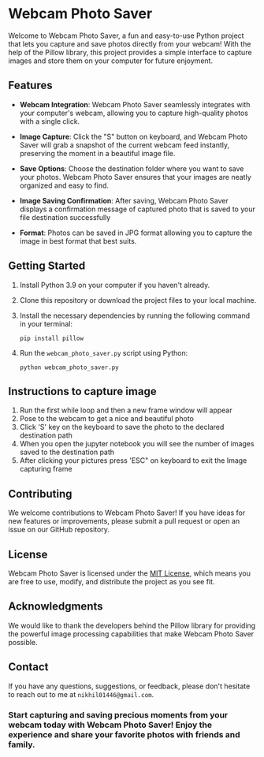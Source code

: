 # Webcam Photo Saver

Welcome to Webcam Photo Saver, a fun and easy-to-use Python project that lets you capture and save photos directly from your webcam! With the help of the Pillow library, this project provides a simple interface to capture images and store them on your computer for future enjoyment.

## Features

- **Webcam Integration**: Webcam Photo Saver seamlessly integrates with your computer's webcam, allowing you to capture high-quality photos with a single click.

- **Image Capture**: Click the "S" button on keyboard, and Webcam Photo Saver will grab a snapshot of the current webcam feed instantly, preserving the moment in a beautiful image file.

- **Save Options**: Choose the destination folder where you want to save your photos. Webcam Photo Saver ensures that your images are neatly organized and easy to find.

- **Image Saving Confirmation**: After saving, Webcam Photo Saver displays a confirmation message of captured photo that is saved to your file destination successfully

- **Format**: Photos can be saved in JPG format allowing you to capture the image in best format that best suits.

## Getting Started

1. Install Python 3.9 on your computer if you haven't already.

2. Clone this repository or download the project files to your local machine.

3. Install the necessary dependencies by running the following command in your terminal:

   ```
   pip install pillow
   ```

4. Run the `webcam_photo_saver.py` script using Python:

   ```
   python webcam_photo_saver.py
   ```

## Instructions to capture image
1) Run the first while loop and then a new frame window will appear
2) Pose to the webcam to get a nice and beautiful photo
3) Click 'S' key on the keyboard to save the photo to the declared destination path
4) When you open the jupyter notebook you will see the number of images saved to the destination path
5) After clicking your pictures press 'ESC" on keyboard to exit the Image capturing frame


## Contributing

We welcome contributions to Webcam Photo Saver! If you have ideas for new features or improvements, please submit a pull request or open an issue on our GitHub repository.

## License

Webcam Photo Saver is licensed under the [MIT License](https://opensource.org/licenses/MIT), which means you are free to use, modify, and distribute the project as you see fit.

## Acknowledgments

We would like to thank the developers behind the Pillow library for providing the powerful image processing capabilities that make Webcam Photo Saver possible.

## Contact

If you have any questions, suggestions, or feedback, please don't hesitate to reach out to me at `nikhil01446@gmail.com`.

### Start capturing and saving precious moments from your webcam today with Webcam Photo Saver! Enjoy the experience and share your favorite photos with friends and family.
